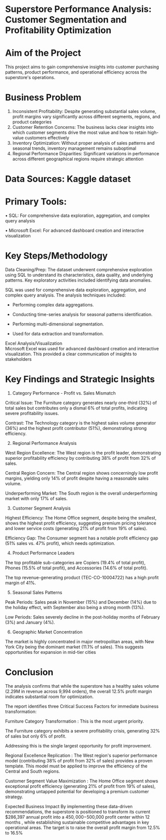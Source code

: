 # Superstore Performance Analysis: Customer Segmentation and Profitability Optimization
# Aim of the Project
This project aims to gain comprehensive insights into customer purchasing patterns, product performance, and operational efficiency across the superstore's operations.
# Business Problem
1.	Inconsistent Profitability: Despite generating substantial sales volume, profit margins vary significantly across different segments, regions, and product categories
2.	Customer Retention Concerns: The business lacks clear insights into which customer segments drive the most value and how to retain high-value customers effectively
3.	Inventory Optimization: Without proper analysis of sales patterns and seasonal trends, inventory management remains suboptimal
4.	Regional Performance Disparities: Significant variations in performance across different geographical regions require strategic attention
# Data Sources: Kaggle dataset
# Primary Tools:
•	SQL: For comprehensive data exploration, aggregation, and complex query analysis

•	Microsoft Excel: For advanced dashboard creation and interactive visualization
# Key Steps/Methodology

Data Cleaning/Prep: The dataset underwent comprehensive exploration using SQL to understand its characteristics, data quality, and underlying patterns. Key exploratory activities included identifying data anomalies.

SQL was used for comprehensive data exploration, aggregation, and complex query analysis. The analysis techniques included: 

- Performing complex data aggregations.

- Conducting time-series analysis for seasonal patterns identification.


- Performing multi-dimensional segmentation.

- Used for data extraction and transformation.

Excel Analysis/Visualization	
Microsoft Excel was used for advanced dashboard creation and interactive visualization. This provided a clear communication of insights to stakeholders

# Key Findings and Strategic Insights


1. Category Performance - Profit vs. Sales Mismatch

Critical Issue: The Furniture category generates nearly one-third (32%) of total sales but contributes only a dismal 6% of total profits, indicating severe profitability issues.

Contrast: The Technology category is the highest sales volume generator (36%) and the highest profit contributor (51%), demonstrating strong efficiency.


2. Regional Performance Analysis

West Region Excellence: The West region is the profit leader, demonstrating superior profitability efficiency by contributing 38% of profit from 32% of sales.

Central Region Concern: The Central region shows concerningly low profit margins, yielding only 14% of profit despite having a reasonable sales volume.

Underperforming Market: The South region is the overall underperforming market with only 17% of sales.


3. Customer Segment Analysis

Highest Efficiency: The Home Office segment, despite being the smallest, shows the highest profit efficiency, suggesting premium pricing tolerance and lower service costs (generating 21% of profit from 19% of sales).

Efficiency Gap: The Consumer segment has a notable profit efficiency gap (51% sales vs. 47% profit), which needs optimization.


4. Product Performance Leaders

The top profitable sub-categories are Copiers (19.4% of total profit), Phones (15.5% of total profit), and Accessories (14.6% of total profit).

The top revenue-generating product (TEC-CO-10004722) has a high profit margin of 41%.


5. Seasonal Sales Patterns

Peak Periods: Sales peak in November (15%) and December (14%) due to the holiday effect, with September also being a strong month (13%).

Low Periods: Sales severely decline in the post-holiday months of February (3%) and January (4%).


6. Geographic Market Concentration

The market is highly concentrated in major metropolitan areas, with New York City being the dominant market (11.1% of sales). 
This suggests opportunities for expansion in mid-tier cities

# Conclusion

The analysis confirms that while the superstore has a healthy sales volume (2.29M in revenue across 9,994 orders), the overall 12.5% profit margin indicates substantial room for optimization.

The report identifies three Critical Success Factors for immediate business transformation:


Furniture Category Transformation : This is the most urgent priority. 

The Furniture category exhibits a severe profitability crisis, generating 32% of sales but only 6% of profit. 

Addressing this is the single largest opportunity for profit improvement.



Regional Excellence Replication : The West region's superior performance model (contributing 38% of profit from 32% of sales) provides a proven template. This model must be applied to improve the efficiency of the Central and South regions.


Customer Segment Value Maximization : The Home Office segment shows exceptional profit efficiency (generating 21% of profit from 19% of sales), demonstrating untapped potential for developing a premium customer strategy.

Expected Business Impact
By implementing these data-driven recommendations, the superstore is positioned to transform its current $286,397 annual profit into a $450,000−$500,000 profit center within 12 months , while establishing sustainable competitive advantages in key operational areas. The target is to raise the overall profit margin from 12.5% to 16.5%


